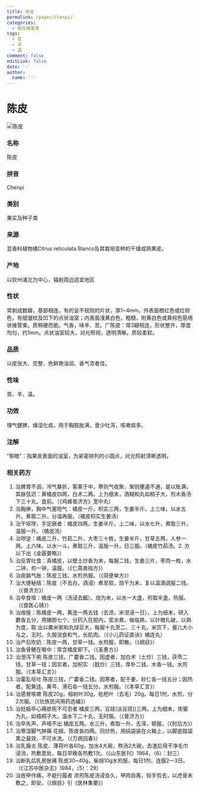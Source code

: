 ```yaml
---
title: 陈皮
permalink: /pages/Chenpi/
categories: 
  - 根及根茎类
tags: 
  - 苦
  - 辛
  - 温
comment: false
editLink: false
date: '·'
author: 
  name: '·'
---
```

# 陈皮

![陈皮](https://image.zhongyibaike.com/image/%E9%99%88%E7%9A%AE/%E9%99%88%E7%9A%AE.jpg)

<!-- more -->
### 名称
陈皮

### 拼音
Chenpi

### 类别
果实及种子类

### 来源
芸香科植物橘Citrus reticulata Blanco及其栽培变种的干燥成熟果皮。

### 产地
以钦州浦北为中心，辐射周边适宜地区

### 性状
常剥成数瓣，基部相连，有的呈不规则的片状，厚1~4mm。外表面橙红色或红棕色，有细皱纹及凹下的点状油室；内表面浅黄白色，粗糙，附黄白色或黄棕色筋络状维管束。质稍硬而脆。气香，味辛、苦。广陈皮：常3瓣相连，形状整齐，厚度均匀，约1mm。点状油室较大，对光照视，透明清晰。质较柔软。

### 品质
以皮张大、完整、色鲜艳油润、香气浓者佳。

### 性味
苦、辛，温。

### 功效
理气健脾，燥湿化痰。用于胸脘胀满，食少吐泻，咳嗽痰多。

### 注解
“鬃眼”：指果皮表面的油室，为紧密排列的小圆点，对光照射清晰透明。

### 相关药方
1. 治脾胃不调，冷气暴折，客乘于中，寒则气收聚，聚则壅遏不通，是以胀满，其脉弦迟：黄橘皮四两，白术二两。上为细末，酒糊和丸如桐子大，煎木香汤下三十丸，食前。（《鸡蜂普济方》宽中丸）
2. 治胸痹，胸中气塞短气：橘皮一斤，枳实三两，生姜半斤。上三味，以水五升，煮取二升，分温再服。（橘皮枳实生姜汤）
3. 治干呕哕，手足厥者：橘皮四两，生姜半斤。上二味，以水七升，煮取三升，温服一升。（橘皮汤）
4. 治哕逆：橘皮二升，竹茹二升，大枣三十枚，生姜半斤，甘草五两，人参一两。上六味，以水一斗，煮取三升，温服一升，日三服。（橘皮竹茹汤。2. 方以下出《金匮要略》）
5. 治反胃吐食：真橘皮，以壁土炒香为末，每服二钱，生姜三片，枣肉一枚，水二钟，煎一钟，温服。（《仁斋直指方》）
6. 治痰膈气胀：陈皮三钱。水煎热服。（《简便单方》）
7. 治大便秘结：陈皮（不去白，酒浸）煮至软，焙干为末，复以温酒调服二钱。（《普济方》）
8. 治卒食噎：橘皮一两（汤浸去瓤）。焙为末，以水一大盏，煎取半盏，热服。（《食医心镜》）
9.  治疳瘦：陈橘皮一两，黄连一两五钱（去须，米泔浸一日）。上为细末，研入麝香五分，用猪胆七个，分药入在胆内，浆水煮，候临熟，以针微扎破，以熟为度，取 出以粟米粥和丸绿豆大，每服十丸至二、三十丸，米饮下，量儿大小与之，无时。久服消食和气，长肌肉。（《小儿药证直诀》橘连丸）
10. 治产后吹奶：陈皮一两，甘草一钱。水煎服，即散。（《纲目》）
11. 治鱼骨鲠在喉中：常含橘皮即下。（《圣惠方》）
12. 治泄泻下痢 陈皮三钱，广藿香二钱。因虚者，加白术（土炒）三钱，茯苓二钱，甘草一钱；因实者，加枳实 （麸炒）三钱，厚朴二钱，木香一钱。水煎服。（《本草汇言》）
13. 治霍乱呕吐 陈皮三钱，广藿香二钱。因寒者，配干姜、砂仁各一钱五分；因热者，配黄连、黄芩、滑石各一钱五分。水煎服。（《本草汇言》）
14. 治感冒咳嗽 陈皮20g，榕树叶30g，枇杷叶（去毛）20g。每日1剂，水煎，分2次服。（《壮族民间用药选编》）
15. 治妊娠卒心痛欲死不可忍者 橘皮三两，豆豉(淡豆豉])三两。上为细末，炼蜜为丸，如梧桐子大。温水下二十丸，无时服。（《普济方》）
16. 治卒失声，声噎不出 橘皮五两。水三升，煮取一升，去滓，顿服。（《肘后方》）
17. 治寒湿脚气肿痛 花椒、陈皮各四两。同炒热，用绢袋装在火箱上，以脚底踏袋熏之最效，不可水洗。（《万病回春》）
18. 治乳腺炎 陈皮、薄荷叶各60g，加水4大碗，熬汤2大碗，去渣后用干净毛巾浸汤，热敷患处，每日早晚各热敷1次。（《山东医刊》1964，（6）：封三）
19. 治断乳后乳房胀痛 陈皮30~40g，柴胡10g水煎服，每日1剂，连服2—3日。（《江苏中医杂志》1984，（5）：29）
20. 治嵌甲作痛，不能行履者 浓煎陈皮汤浸良久，甲肉自离，轻手剪去，以虎骨末敷之，即安。（《纲目》引《医林集要》）